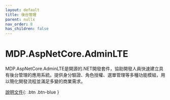 ```yaml
---
layout: default
title: 後台管理
parent: nullx
nav_order: 8
has_children: false
---
```


# MDP.AspNetCore.AdminLTE

MDP.AspNetCore.AdminLTE是開源的.NET開發套件，協助開發人員快速建立具有後台管理的應用系統。提供身分驗證、角色授權、選單管理等多種功能模組，用以簡化開發流程並滿足多變的商業需求。

[說明文件](https://clark159.github.io/MDP.AspNetCore.AdminLTE/){: .btn .btn-blue }